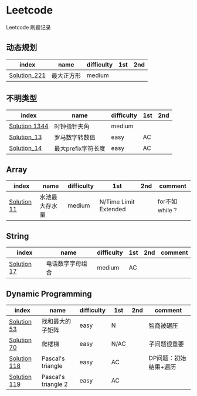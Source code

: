 # Leetcode
Leetcode 刷题记录


## 动态规划
|index| name| difficulty|1st|2nd
|----|----|----|----|----|
|[Solution_221](https://github.com/EricKani/Leetcode/blob/master/Solution_221.py)|最大正方形|medium

## 不明类型
|index| name| difficulty|1st|2nd
|----|----|----|----|----|
|[Solution 1344](https://github.com/EricKani/Leetcode/blob/master/Solution_1344.py)|时钟指针夹角|medium
|[Solution_13](https://github.com/EricKani/Leetcode/blob/master/Solution_13.py)|罗马数字转数值|easy|AC
|[Solution_14](https://github.com/EricKani/Leetcode/blob/master/Solution_14.py)|最大prefix字符长度|easy|AC

## Array
|index| name| difficulty|1st |2nd |comment|
|----|  ----|       ----|----|----|---- |
|[Solution 11](https://github.com/EricKani/Leetcode/blob/master/Solution_11.py)|水池最大存水量|medium|N/Time Limit Extended| |for不如while？

## String
|index| name| difficulty|1st |2nd |comment|
|----|  ----|       ----|----|----|---- |
|[Solution 17](https://github.com/EricKani/Leetcode/blob/master/Solution_17.py)|电话数字字母组合|medium|AC| |

## Dynamic Programming
|index| name| difficulty|1st |2nd |comment|
|----|  ----|       ----|----|----|---- |
|[Solution 53](https://github.com/EricKani/Leetcode/blob/master/Solution_53.py)|找和最大的子矩阵|easy|N| |智商被碾压
|[Solution 70](https://github.com/EricKani/Leetcode/blob/master/Solution_70.py)|爬楼梯|easy|N/AC| |子问题很重要
|[Solution 118](https://github.com/EricKani/Leetcode/blob/master/Solution_118.py)|Pascal's triangle|easy|AC| |DP问题：初始结果+遍历
|[Solution 119](https://github.com/EricKani/Leetcode/blob/master/Solution_119.py)|Pascal's triangle 2|easy|AC| |